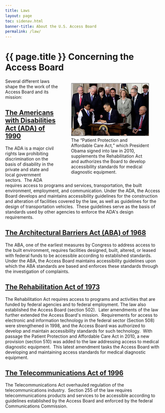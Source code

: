 ```yaml
---
title: Laws 
layout: page
toc: sidenav.html
banner-title: About the U.S. Access Board
permalink: /law/
---
```


# {{ page.title }} Concerning the Access Board

<figure style="display:inling; width:50%; float:right">
  <img src="/images/aca-bill-signing.jpg" alt="photo of President Barak Obama signing the Affordable Care Act">
  <figcaption>
    The <q>Patient Protection and Affordable Care Act,</q> which President Obama signed into law in 2010, supplements the Rehabilitation Act and authorizes the Board to develop accessibility standards for medical diagnostic equipment.
  </figcaption>
</figure>

Several different laws shape the the work of the Access Board and its mission:

## [The Americans with Disabilities Act (ADA) of 1990](ada.html)

The ADA  is a major civil rights law prohibiting discrimination on the basis of disability in the private and state and local government sectors.&nbsp;
The ADA requires access to programs and services, transportation, the built environment, employment, and communication. Under the ADA, the Access Board develops and maintains accessibility guidelines for the construction and alteration of facilities covered by the law, as well as guidelines for the design of transportation vehicles.&nbsp;
These guidelines serve as the basis of standards used by other agencies to enforce the ADA's design requirements.

## [The Architectural Barriers Act (ABA) of 1968](aba.html)

The ABA, one of the earliest measures by Congress to address access to the built environment, requires facilities designed, built, altered, or leased with federal funds to be accessible according to established standards.&nbsp;
Under the ABA, the Access Board maintains accessibility guidelines upon which the ABA standards are based and enforces these standards through the investigation of complaints.

## [The Rehabilitation Act of 1973](ra.html)

The Rehabilitation Act requires access to programs and activities that are funded by federal agencies and to federal employment. The law also established the Access Board (section 502).&nbsp;
Later amendments of the law further extended the Access Board's mission.&nbsp;
Requirements for access to electronic and information technology in the federal sector (Section 508) were strengthened in 1998, and the Access Board was authorized to develop and maintain accessibility standards for such technology.&nbsp;
With passage the Patient Protection and Affordable Care Act in 2010, a new provision (section 510) was added to the law addressing access to medical diagnostic equipment.&nbsp;
This latest amendment tasks the Access Board with developing and maintaining access standards for medical diagnostic equipment.

## [The Telecommunications Act of 1996](ta.html)

The Telecommunications Act overhauled regulation of the telecommunications industry.&nbsp;
Section 255 of the law requires telecommunications products and services to be accessible according to guidelines established by the Access Board and enforced by the federal Communications Commission.
